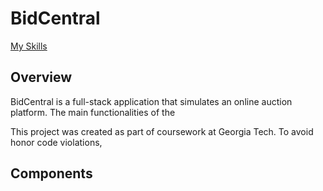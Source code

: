 # BidCentral 

[My Skills](https://skillicons.dev/icons?i=py,js,html,css,docker)

## Overview

BidCentral is a full-stack application that simulates an online auction platform. The main functionalities of the 

This project was created as part of coursework at Georgia Tech. To avoid honor code violations, 

## Components
